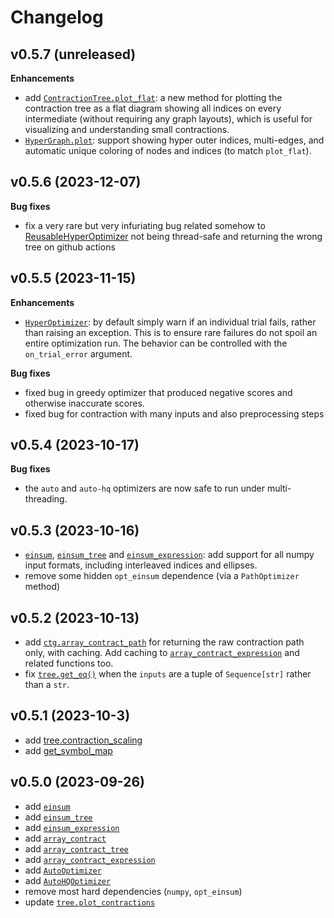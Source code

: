 # Changelog

## v0.5.7 (unreleased)

**Enhancements**

- add [`ContractionTree.plot_flat`](cotengra.plot.plot_flat): a new method for
  plotting the contraction tree as a flat diagram showing all indices on every
  intermediate (without requiring any graph layouts), which is useful for
  visualizing and understanding small contractions.
- [`HyperGraph.plot`](cotengra.plot.plot_hypergraph): support showing hyper
  outer indices, multi-edges, and automatic unique coloring of nodes and
  indices (to match `plot_flat`).


## v0.5.6 (2023-12-07)

**Bug fixes**

- fix a very rare but very infuriating bug related somehow to
  [ReusableHyperOptimizer](cotengra.ReusableHyperOptimizer) not being
  thread-safe and returning the wrong tree on github actions


## v0.5.5 (2023-11-15)

**Enhancements**

- [`HyperOptimizer`](cotengra.HyperOptimizer): by default simply warn if an
  individual trial fails, rather than raising an exception. This is to ensure
  rare failures do not spoil an entire optimization run. The behavior can
  be controlled with the `on_trial_error` argument.

**Bug fixes**

- fixed bug in greedy optimizer that produced negative scores and otherwise
  inaccurate scores.
- fixed bug for contraction with many inputs and also preprocessing steps


## v0.5.4 (2023-10-17)

**Bug fixes**

- the `auto` and `auto-hq` optimizers are now safe to run under multi-threading.

## v0.5.3 (2023-10-16)

- [``einsum``](cotengra.einsum), [`einsum_tree`](cotengra.einsum_tree)
  and [`einsum_expression`](cotengra.einsum_expression): add support for all
  numpy input formats, including interleaved indices and ellipses.
- remove some hidden `opt_einsum` dependence (via a `PathOptimizer` method)


## v0.5.2 (2023-10-13)

- add [``ctg.array_contract_path``](cotengra.array_contract_path) for returning
  the raw contraction path only, with caching. Add caching to
  [``array_contract_expression``](cotengra.array_contract_expression) and
  related functions too.
- fix [`tree.get_eq()`](cotengra.ContractionTree.get_eq) when the ``inputs``
  are a tuple of `Sequence[str]` rather than a `str`.


## v0.5.1 (2023-10-3)

- add [tree.contraction_scaling](cotengra.ContractionTree.contraction_scaling)
- add [get_symbol_map](cotengra.get_symbol_map)


## v0.5.0 (2023-09-26)

- add [`einsum`](cotengra.einsum)
- add [`einsum_tree`](cotengra.einsum_tree)
- add [`einsum_expression`](cotengra.einsum_expression)
- add [`array_contract`](cotengra.array_contract)
- add [`array_contract_tree`](cotengra.array_contract_tree)
- add [`array_contract_expression`](cotengra.array_contract_expression)
- add [`AutoOptimizer`](cotengra.AutoOptimizer)
- add [`AutoHQOptimizer`](cotengra.AutoHQOptimizer)
- remove most hard dependencies (`numpy`, `opt_einsum`)
- update [`tree.plot_contractions`](cotengra.plot.plot_contractions)
